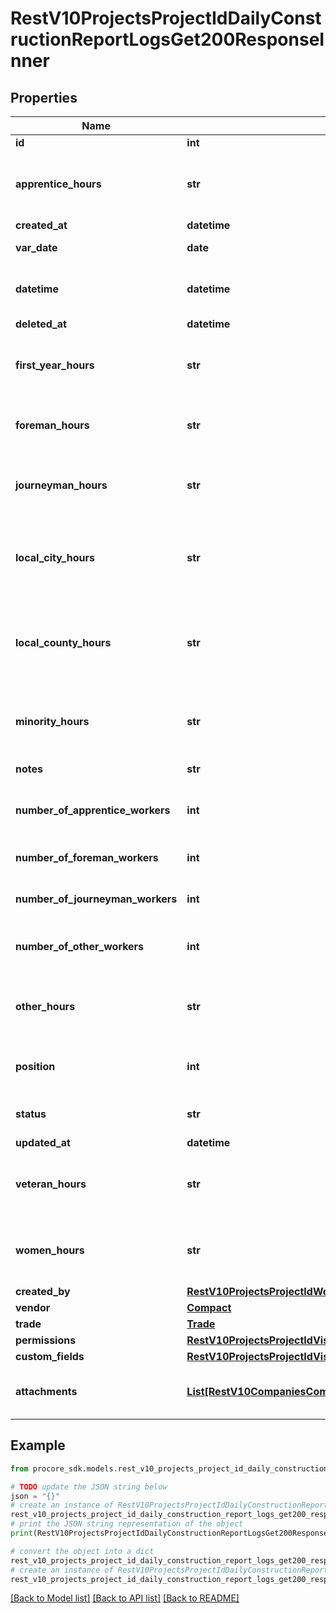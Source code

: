# RestV10ProjectsProjectIdDailyConstructionReportLogsGet200ResponseInner


## Properties

Name | Type | Description | Notes
------------ | ------------- | ------------- | -------------
**id** | **int** | ID | [optional] 
**apprentice_hours** | **str** | Number of hours the apprentice workers were on site | [optional] 
**created_at** | **datetime** | Created at | [optional] 
**var_date** | **date** | Date of the report | [optional] 
**datetime** | **datetime** | Estimated UTC datetime of record | [optional] 
**deleted_at** | **datetime** | Deleted at | [optional] 
**first_year_hours** | **str** | Number of hours performed by first-year apprentices | [optional] 
**foreman_hours** | **str** | Number of hours that the foremen were on site | [optional] 
**journeyman_hours** | **str** | Number of hours that the journeymen were on site | [optional] 
**local_city_hours** | **str** | Number of hours performed by local city resident workers | [optional] 
**local_county_hours** | **str** | Number of hours performed by local county resident workers | [optional] 
**minority_hours** | **str** | Number of hours performed by minority workers | [optional] 
**notes** | **str** | Additional notes | [optional] 
**number_of_apprentice_workers** | **int** | Number of apprentice workers on site | [optional] 
**number_of_foreman_workers** | **int** | Number of foremen on site | [optional] 
**number_of_journeyman_workers** | **int** | Number of journeymen on site | [optional] 
**number_of_other_workers** | **int** | Number of other workers on site | [optional] 
**other_hours** | **str** | Number of hours that the other worker were on site | [optional] 
**position** | **int** | Position in the list Daily Construction Reports | [optional] 
**status** | **str** | Is a log pending or approved | [optional] 
**updated_at** | **datetime** | Updated at | [optional] 
**veteran_hours** | **str** | Number of hours performed by veteran workers | [optional] 
**women_hours** | **str** | Number of hours performed by women workers | [optional] 
**created_by** | [**RestV10ProjectsProjectIdWorkLogsGet200ResponseInnerCreatedBy**](RestV10ProjectsProjectIdWorkLogsGet200ResponseInnerCreatedBy.md) |  | [optional] 
**vendor** | [**Compact**](Compact.md) |  | [optional] 
**trade** | [**Trade**](Trade.md) |  | [optional] 
**permissions** | [**RestV10ProjectsProjectIdVisitorLogsGet200ResponseInnerPermissions**](RestV10ProjectsProjectIdVisitorLogsGet200ResponseInnerPermissions.md) |  | [optional] 
**custom_fields** | [**RestV10ProjectsProjectIdVisitorLogsGet200ResponseInnerCustomFields**](RestV10ProjectsProjectIdVisitorLogsGet200ResponseInnerCustomFields.md) |  | [optional] 
**attachments** | [**List[RestV10CompaniesCompanyIdWorkflowPermanentLogsGet200ResponseInnerAttachmentsInner]**](RestV10CompaniesCompanyIdWorkflowPermanentLogsGet200ResponseInnerAttachmentsInner.md) | :filename to be deprecated, use :name | [optional] 

## Example

```python
from procore_sdk.models.rest_v10_projects_project_id_daily_construction_report_logs_get200_response_inner import RestV10ProjectsProjectIdDailyConstructionReportLogsGet200ResponseInner

# TODO update the JSON string below
json = "{}"
# create an instance of RestV10ProjectsProjectIdDailyConstructionReportLogsGet200ResponseInner from a JSON string
rest_v10_projects_project_id_daily_construction_report_logs_get200_response_inner_instance = RestV10ProjectsProjectIdDailyConstructionReportLogsGet200ResponseInner.from_json(json)
# print the JSON string representation of the object
print(RestV10ProjectsProjectIdDailyConstructionReportLogsGet200ResponseInner.to_json())

# convert the object into a dict
rest_v10_projects_project_id_daily_construction_report_logs_get200_response_inner_dict = rest_v10_projects_project_id_daily_construction_report_logs_get200_response_inner_instance.to_dict()
# create an instance of RestV10ProjectsProjectIdDailyConstructionReportLogsGet200ResponseInner from a dict
rest_v10_projects_project_id_daily_construction_report_logs_get200_response_inner_from_dict = RestV10ProjectsProjectIdDailyConstructionReportLogsGet200ResponseInner.from_dict(rest_v10_projects_project_id_daily_construction_report_logs_get200_response_inner_dict)
```
[[Back to Model list]](../README.md#documentation-for-models) [[Back to API list]](../README.md#documentation-for-api-endpoints) [[Back to README]](../README.md)


